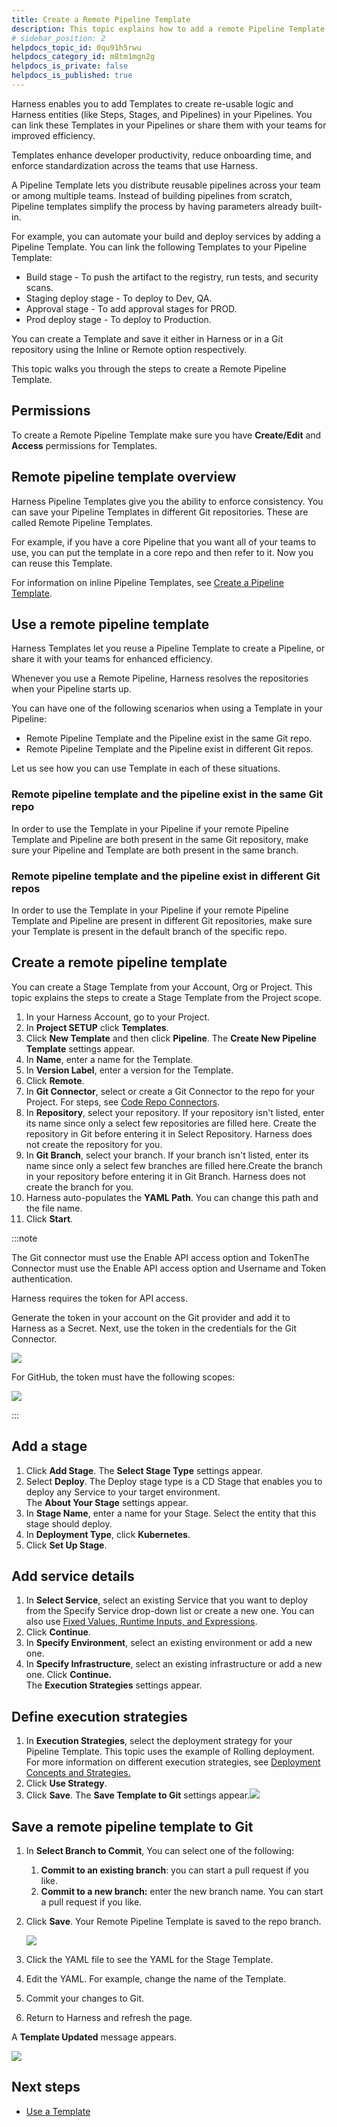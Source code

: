 ```yaml
---
title: Create a Remote Pipeline Template
description: This topic explains how to add a remote Pipeline Template in Harness.
# sidebar_position: 2
helpdocs_topic_id: 0qu91h5rwu
helpdocs_category_id: m8tm1mgn2g
helpdocs_is_private: false
helpdocs_is_published: true
---
```


Harness enables you to add Templates to create re-usable logic and Harness entities (like Steps, Stages, and Pipelines) in your Pipelines. You can link these Templates in your Pipelines or share them with your teams for improved efficiency.

Templates enhance developer productivity, reduce onboarding time, and enforce standardization across the teams that use Harness.

A Pipeline Template lets you distribute reusable pipelines across your team or among multiple teams. Instead of building pipelines from scratch, Pipeline templates simplify the process by having parameters already built-in.

For example, you can automate your build and deploy services by adding a Pipeline Template. You can link the following Templates to your Pipeline Template:

* Build stage - To push the artifact to the registry, run tests, and security scans.
* Staging deploy stage - To deploy to Dev, QA.
* Approval stage - To add approval stages for PROD.
* Prod deploy stage - To deploy to Production.

You can create a Template and save it either in Harness or in a Git repository using the Inline or Remote option respectively.

This topic walks you through the steps to create a Remote Pipeline Template.

## Permissions

To create a Remote Pipeline Template make sure you have **Create/Edit** and **Access** permissions for Templates.

## Remote pipeline template overview

Harness Pipeline Templates give you the ability to enforce consistency. You can save your Pipeline Templates in different Git repositories. These are called Remote Pipeline Templates.

For example, if you have a core Pipeline that you want all of your teams to use, you can put the template in a core repo and then refer to it. Now you can reuse this Template.

For information on inline Pipeline Templates, see [Create a Pipeline Template](create-pipeline-template.md).

## Use a remote pipeline template

Harness Templates let you reuse a Pipeline Template to create a Pipeline, or share it with your teams for enhanced efficiency.

Whenever you use a Remote Pipeline, Harness resolves the repositories when your Pipeline starts up.

You can have one of the following scenarios when using a Template in your Pipeline:

* Remote Pipeline Template and the Pipeline exist in the same Git repo.
* Remote Pipeline Template and the Pipeline exist in different Git repos.

Let us see how you can use Template in each of these situations.

### Remote pipeline template and the pipeline exist in the same Git repo

In order to use the Template in your Pipeline if your remote Pipeline Template and Pipeline are both present in the same Git repository, make sure your Pipeline and Template are both present in the same branch.

### Remote pipeline template and the pipeline exist in different Git repos

In order to use the Template in your Pipeline if your remote Pipeline Template and Pipeline are present in different Git repositories, make sure your Template is present in the default branch of the specific repo.

## Create a remote pipeline template

You can create a Stage Template from your Account, Org or Project. This topic explains the steps to create a Stage Template from the Project scope.

1. In your Harness Account, go to your Project.
2. In **Project SETUP** click **Templates**.
3. Click **New Template** and then click **Pipeline**. The **Create New Pipeline Template** settings appear.
4. In **Name**, enter a name for the Template.
5. In **Version Label**, enter a version for the Template.
6. Click **Remote**.
7. In **Git Connector**, select or create a Git Connector to the repo for your Project.​ For steps, see [Code Repo Connectors](/docs/category/code-repo-connectors).
8. In **Repository**, select your repository. If your repository isn't listed, enter its name since only a select few repositories are filled here. Create the repository in Git before entering it in Select Repository. Harness does not create the repository for you.
9. In **Git Branch**, select your branch. If your branch isn't listed, enter its name since only a select few branches are filled here.Create the branch in your repository before entering it in Git Branch. Harness does not create the branch for you.
10. Harness auto-populates the **YAML Path**. You can change this path and the file name.
11. Click **Start**.

:::note

The Git connector must use the Enable API access option and TokenThe Connector must use the Enable API access option and Username and Token authentication. 

Harness requires the token for API access.

Generate the token in your account on the Git provider and add it to Harness as a Secret. Next, use the token in the credentials for the Git Connector.

![](./static/create-a-remote-pipeline-template-24.png)  

For GitHub, the token must have the following scopes:

![](./static/create-a-remote-pipeline-template-25.png)

:::

## Add a stage

1. Click **Add Stage**. The **Select Stage Type** settings appear.
2. Select **Deploy**. The Deploy stage type is a CD Stage that enables you to deploy any Service to your target environment.  
The **About Your Stage** settings appear.
3. In **Stage Name**, enter a name for your Stage.
Select the entity that this stage should deploy.
4. In **Deployment Type**, click **Kubernetes**.
5. Click **Set Up Stage**.

## Add service details

1. In **Select Service**, select an existing Service that you want to deploy from the Specify Service drop-down list or create a new one. You can also use [Fixed Values, Runtime Inputs, and Expressions](../20_References/runtime-inputs.md).
2. Click **Continue**.
3. In **Specify Environment**, select an existing environment or add a new one.
4. In **Specify Infrastructure**, select an existing infrastructure or add a new one. Click **Continue.**  
The **Execution Strategies** settings appear.

## Define execution strategies

1. In **Execution Strategies**, select the deployment strategy for your Pipeline Template.
This topic uses the example of Rolling deployment.
For more information on different execution strategies, see [Deployment Concepts and Strategies.](../../continuous-delivery/cd-deployments-category/deployment-concepts.md)
2. Click **Use Strategy**.
3. Click **Save**. The **Save Template to Git** settings appear.![](./static/create-a-remote-pipeline-template-26.png)

## Save a remote pipeline template to Git

1. In **Select Branch to Commit**, You can select one of the following:
	1. **Commit to an existing branch**: you can start a pull request if you like.
	2. **Commit to a new branch:** enter the new branch name. You can start a pull request if you like.
2. Click **Save**. Your Remote Pipeline Template is saved to the repo branch.
   
   ![](./static/create-a-remote-pipeline-template-27.png)
3. Click the YAML file to see the YAML for the Stage Template.
4. Edit the YAML. For example, change the name of the Template.
5. Commit your changes to Git.
6. Return to Harness and refresh the page.

A **Template Updated** message appears.

![](./static/create-a-remote-pipeline-template-28.png)

## Next steps

* [Use a Template](use-a-template.md)

